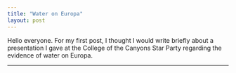 ```yaml
---
title: "Water on Europa"
layout: post
---
```


Hello everyone. For my first post, I thought I would write briefly about a presentation I gave at the College of the Canyons Star Party regarding the evidence of water on Europa. 

----------